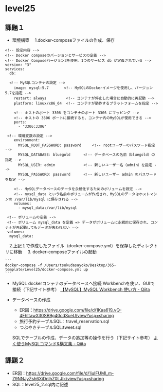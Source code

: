 # level25 
## 課題１

- 環境構築
　1.docker-composeファイルの作成、保存

```
<!-- 設定内容 -->
<!-- Docker composeのバージョンとサービスの定義 -->
<!-- Docker Composeバージョン3を使用、1つのサービス db が定義されている -->
version: "3"
services:
  db:  

  <!-- MySQLコンテナの設定 -->
    image: mysql:5.7       <!-- MySQLのDockerイメージを使用し、バージョン5.7を指定 -->
    restart: always         <!-- コンテナが停止した場合に自動的に再起動 -->
    platform: linux/x86_64  <!-- コンテナが動作するプラットフォームを指定 -->

    <!-- ホストのポート 3306 をコンテナのポート 3306 にマッピング -->
    <!-- ホストの 3306 ポートに接続すると、コンテナ内のMySQLが使用できる -->
    ports:
      - "3306:3306"

 <!-- 環境変数の設定 -->
    environment:
      MYSQL_ROOT_PASSWORD: password     <!-- rootユーザーのパスワード指定 -->
      MYSQL_DATABASE: bluegold      <!-- データベースの名前（bluegold）の指定 -->
      MYSQL_USER: admin             <!-- 新しいユーザー名（admin）を指定 -->
      MYSQL_PASSWORD: password      <!-- 新しいユーザー admin のパスワードを指定 -->

    <!-- MySQLデータベースのデータを永続化するためのボリュームを設定 -->
    <!-- mysql_data という名前のボリュームが作成され、MySQLのデータはホストマシンの /var/lib/mysql に保存される -->
    volumes:
      - mysql_data:/var/lib/mysql

 <!-- ボリュームの定義 -->
 <!-- ボリューム mysql_data を定義 => データがボリュームに永続的に保存され、コンテナが再起動してもデータが失われない -->
 volumes:
  mysql_data:

```

　2.上記１で作成したファイル（docker-compose.yml）を保存したディレクトリに移動
　3. docker-composeファイルの起動

    ```
    docker-compose -f /Users/tsukudasayoko/Desktop/365-template/Level25/docker-compose.yml up
    ```

- MySQL dockerコンテナのデータベースへ接続
    Workbenchを使い、GUIで接続（下記サイト参考）
    [【MySQL】MySQL Workbench 使い方 - Qiita](https://qiita.com/oden141/items/b6e754f3b788343c4896)

- データベースの作成
    - ER図：<https://drive.google.com/file/d/1Kaa619_vQ-4FhltawX30SB9g40cdSueU/view?usp=sharing>
    - 旅行予約テーブルSQL：travel_reservation.sql
    - つぶやきテーブルSQL:tweet.sql

    SQLでテーブルの作成、データの追加等の操作を行う（下記サイト参考）
    [よく使うMySQLコマンド&構文集 - Qiita](https://qiita.com/CyberMergina/items/f889519e6be19c46f5f4)


## 課題２

- ER図：<https://drive.google.com/file/d/1iuIFUMl_m-Z9NNJyZsh6XiDnlhZ0LJIk/view?usp=sharing>
- SQL：level25_2.sql内に記述